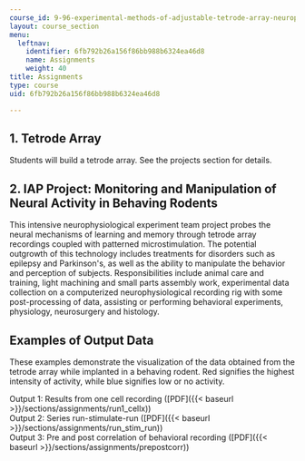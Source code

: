 ```yaml
---
course_id: 9-96-experimental-methods-of-adjustable-tetrode-array-neurophysiology-january-iap-2001
layout: course_section
menu:
  leftnav:
    identifier: 6fb792b26a156f86bb988b6324ea46d8
    name: Assignments
    weight: 40
title: Assignments
type: course
uid: 6fb792b26a156f86bb988b6324ea46d8

---
```


1\. Tetrode Array
-----------------

Students will build a tetrode array. See the projects section for details.

2\. IAP Project: Monitoring and Manipulation of Neural Activity in Behaving Rodents
-----------------------------------------------------------------------------------

This intensive neurophysiological experiment team project probes the neural mechanisms of learning and memory through tetrode array recordings coupled with patterned microstimulation. The potential outgrowth of this technology includes treatments for disorders such as epilepsy and Parkinson's, as well as the ability to manipulate the behavior and perception of subjects. Responsibilities include animal care and training, light machining and small parts assembly work, experimental data collection on a computerized neurophysiological recording rig with some post-processing of data, assisting or performing behavioral experiments, physiology, neurosurgery and histology.

Examples of Output Data
-----------------------

These examples demonstrate the visualization of the data obtained from the tetrode array while implanted in a behaving rodent. Red signifies the highest intensity of activity, while blue signifies low or no activity.

Output 1: Results from one cell recording ([PDF]({{< baseurl >}}/sections/assignments/run1_cellx))  
Output 2: Series run-stimulate-run ([PDF]({{< baseurl >}}/sections/assignments/run_stim_run))  
Output 3: Pre and post correlation of behavioral recording ([PDF]({{< baseurl >}}/sections/assignments/prepostcorr))